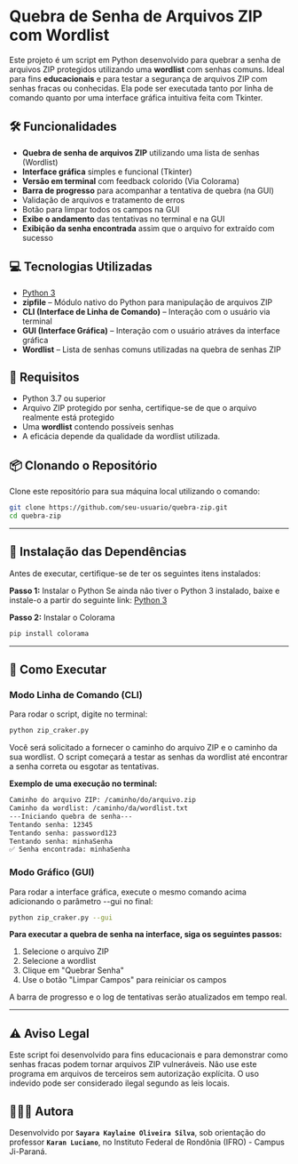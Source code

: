 # Quebra de Senha de Arquivos ZIP com Wordlist

Este projeto é um script em Python desenvolvido para quebrar a senha de arquivos ZIP protegidos utilizando uma **wordlist** com senhas comuns. Ideal para fins **educacionais** e para testar a segurança de arquivos ZIP com senhas fracas ou conhecidas. Ela pode ser executada tanto por linha de comando quanto por uma interface gráfica intuitiva feita com Tkinter.

## 🛠 Funcionalidades
- **Quebra de senha de arquivos ZIP** utilizando uma lista de senhas (Wordlist)
- **Interface gráfica** simples e funcional (Tkinter)
- **Versão em terminal** com feedback colorido (Via Colorama)
- **Barra de progresso** para acompanhar a tentativa de quebra (na GUI)
- Validação de arquivos e tratamento de erros
- Botão para limpar todos os campos na GUI
- **Exibe o andamento** das tentativas no terminal e na GUI
- **Exibição da senha encontrada** assim que o arquivo for extraído com sucesso

## 💻 Tecnologias Utilizadas
- [Python 3](https://www.python.org/)
- **zipfile** – Módulo nativo do Python para manipulação de arquivos ZIP
- **CLI (Interface de Linha de Comando)** – Interação com o usuário via terminal
- **GUI (Interface Gráfica)** – Interação com o usuário atráves da interface gráfica
- **Wordlist** – Lista de senhas comuns utilizadas na quebra de senhas ZIP

## 🧾 Requisitos
- Python 3.7 ou superior
- Arquivo ZIP protegido por senha, certifique-se de que o arquivo realmente está protegido
- Uma **wordlist** contendo possíveis senhas
- A eficácia depende da qualidade da wordlist utilizada.

## 📦 Clonando o Repositório

Clone este repositório para sua máquina local utilizando o comando:

```bash
git clone https://github.com/seu-usuario/quebra-zip.git
cd quebra-zip
```

---

## 🛂 Instalação das Dependências
Antes de executar, certifique-se de ter os seguintes itens instalados:

**Passo 1:** Instalar o Python
Se ainda não tiver o Python 3 instalado, baixe e instale-o a partir do seguinte link: [Python 3](https://www.python.org/)

**Passo 2:** Instalar o Colorama
```bash
pip install colorama
```

---

## 🚀 Como Executar
### Modo Linha de Comando (CLI)
Para rodar o script, digite no terminal:

```bash
python zip_craker.py
```
Você será solicitado a fornecer o caminho do arquivo ZIP e o caminho da sua wordlist. O script começará a testar as senhas da wordlist até encontrar a senha correta ou esgotar as tentativas.

**Exemplo de uma execução no terminal:**

```bash
Caminho do arquivo ZIP: /caminho/do/arquivo.zip
Caminho da wordlist: /caminho/da/wordlist.txt
---Iniciando quebra de senha---
Tentando senha: 12345
Tentando senha: password123
Tentando senha: minhaSenha
✅ Senha encontrada: minhaSenha
```

### Modo Gráfico (GUI)
Para rodar a interface gráfica, execute o mesmo comando acima adicionando o parâmetro --gui no final:
```bash
python zip_craker.py --gui
```

**Para executar a quebra de senha na interface, siga os seguintes passos:**

1. Selecione o arquivo ZIP
2. Selecione a wordlist
3. Clique em "Quebrar Senha"
4. Use o botão "Limpar Campos" para reiniciar os campos
   
A barra de progresso e o log de tentativas serão atualizados em tempo real.
  
---

## ⚠ Aviso Legal
Este script foi desenvolvido para fins educacionais e para demonstrar como senhas fracas podem tornar arquivos ZIP vulneráveis. Não use este programa em arquivos de terceiros sem autorização explícita. O uso indevido pode ser considerado ilegal segundo as leis locais.

## 👩🏻‍💻 Autora
Desenvolvido por **`Sayara Kaylaine Oliveira Silva`**, sob orientação do professor **`Karan Luciano`**, no Instituto Federal de Rondônia (IFRO) - Campus Ji-Paraná.

